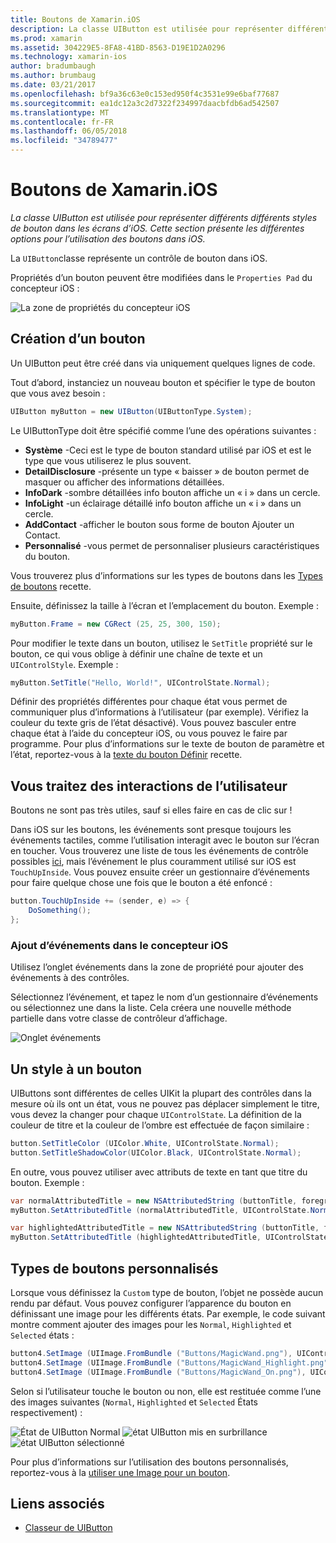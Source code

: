 ```yaml
---
title: Boutons de Xamarin.iOS
description: La classe UIButton est utilisée pour représenter différents différents styles de bouton dans les écrans d’iOS. Cette section présente les différentes options pour l’utilisation des boutons dans iOS.
ms.prod: xamarin
ms.assetid: 304229E5-8FA8-41BD-8563-D19E1D2A0296
ms.technology: xamarin-ios
author: bradumbaugh
ms.author: brumbaug
ms.date: 03/21/2017
ms.openlocfilehash: bf9a36c63e0c153ed950f4c3531e99e6baf77687
ms.sourcegitcommit: ea1dc12a3c2d7322f234997daacbfdb6ad542507
ms.translationtype: MT
ms.contentlocale: fr-FR
ms.lasthandoff: 06/05/2018
ms.locfileid: "34789477"
---
```

# <a name="buttons-in-xamarinios"></a>Boutons de Xamarin.iOS

_La classe UIButton est utilisée pour représenter différents différents styles de bouton dans les écrans d’iOS. Cette section présente les différentes options pour l’utilisation des boutons dans iOS._

La `UIButton`classe représente un contrôle de bouton dans iOS. 

Propriétés d’un bouton peuvent être modifiées dans le `Properties Pad` du concepteur iOS :


![](buttons-images/properties.png "La zone de propriétés du concepteur iOS")

## <a name="creating-a-button"></a>Création d’un bouton

Un UIButton peut être créé dans via uniquement quelques lignes de code.

Tout d’abord, instanciez un nouveau bouton et spécifier le type de bouton que vous avez besoin :

```csharp
UIButton myButton = new UIButton(UIButtonType.System);
```

Le UIButtonType doit être spécifié comme l’une des opérations suivantes :

- **Système** -Ceci est le type de bouton standard utilisé par iOS et est le type que vous utiliserez le plus souvent.
- **DetailDisclosure** -présente un type « baisser » de bouton permet de masquer ou afficher des informations détaillées.
- **InfoDark** -sombre détaillées info bouton affiche un « i » dans un cercle.
- **InfoLight** -un éclairage détaillé info bouton affiche un « i » dans un cercle.
- **AddContact** -afficher le bouton sous forme de bouton Ajouter un Contact.
- **Personnalisé** -vous permet de personnaliser plusieurs caractéristiques du bouton.

Vous trouverez plus d’informations sur les types de boutons dans les [Types de boutons](https://developer.xamarin.com/recipes/ios/standard_controls/buttons/create_different_types_of_buttons/) recette.

Ensuite, définissez la taille à l’écran et l’emplacement du bouton. Exemple :

```csharp
myButton.Frame = new CGRect (25, 25, 300, 150);
```

Pour modifier le texte dans un bouton, utilisez le `SetTitle` propriété sur le bouton, ce qui vous oblige à définir une chaîne de texte et un `UIControlStyle`. Exemple :

```csharp
myButton.SetTitle("Hello, World!", UIControlState.Normal);
```

Définir des propriétés différentes pour chaque état vous permet de communiquer plus d’informations à l’utilisateur (par exemple). Vérifiez la couleur du texte gris de l’état désactivé). Vous pouvez basculer entre chaque état à l’aide du concepteur iOS, ou vous pouvez le faire par programme. Pour plus d’informations sur le texte de bouton de paramètre et l’état, reportez-vous à la [texte du bouton Définir](https://developer.xamarin.com/recipes/ios/standard_controls/buttons/set_button_text/) recette.

## <a name="dealing-with-user-interactions"></a>Vous traitez des interactions de l’utilisateur


Boutons ne sont pas très utiles, sauf si elles faire en cas de clic sur ! 

Dans iOS sur les boutons, les événements sont presque toujours les événements tactiles, comme l’utilisation interagit avec le bouton sur l’écran en toucher. Vous trouverez une liste de tous les événements de contrôle possibles [ici](https://developer.apple.com/documentation/uikit/uicontrolevents), mais l’événement le plus couramment utilisé sur iOS est `TouchUpInside`. Vous pouvez ensuite créer un gestionnaire d’événements pour faire quelque chose une fois que le bouton a été enfoncé :


```csharp
button.TouchUpInside += (sender, e) => {
    DoSomething();
};
```

### <a name="adding-events-in-the-ios-designer"></a>Ajout d’événements dans le concepteur iOS
 
Utilisez l’onglet événements dans la zone de propriété pour ajouter des événements à des contrôles.

Sélectionnez l’événement, et tapez le nom d’un gestionnaire d’événements ou sélectionnez une dans la liste. Cela créera une nouvelle méthode partielle dans votre classe de contrôleur d’affichage.

![Onglet événements](buttons-images/image1.png)

## <a name="styling-a-button"></a>Un style à un bouton

UIButtons sont différentes de celles UIKit la plupart des contrôles dans la mesure où ils ont un état, vous ne pouvez pas déplacer simplement le titre, vous devez la changer pour chaque `UIControlState`. La définition de la couleur de titre et la couleur de l’ombre est effectuée de façon similaire :

```csharp
button.SetTitleColor (UIColor.White, UIControlState.Normal);
button.SetTitleShadowColor(UIColor.Black, UIControlState.Normal);
```

En outre, vous pouvez utiliser avec attributs de texte en tant que titre du bouton. Exemple :

```csharp
var normalAttributedTitle = new NSAttributedString (buttonTitle, foregroundColor: UIColor.Blue, strikethroughStyle: NSUnderlineStyle.Single);
myButton.SetAttributedTitle (normalAttributedTitle, UIControlState.Normal);

var highlightedAttributedTitle = new NSAttributedString (buttonTitle, foregroundColor: UIColor.Green, strikethroughStyle: NSUnderlineStyle.Thick);
myButton.SetAttributedTitle (highlightedAttributedTitle, UIControlState.Highlighted);
```

## <a name="custom-button-types"></a>Types de boutons personnalisés


Lorsque vous définissez la `Custom` type de bouton, l’objet ne possède aucun rendu par défaut. Vous pouvez configurer l’apparence du bouton en définissant une image pour les différents états. Par exemple, le code suivant montre comment ajouter des images pour les `Normal`, `Highlighted` et `Selected` états :


```csharp
button4.SetImage (UIImage.FromBundle ("Buttons/MagicWand.png"), UIControlState.Normal);
button4.SetImage (UIImage.FromBundle ("Buttons/MagicWand_Highlight.png"), UIControlState.Highlighted);
button4.SetImage (UIImage.FromBundle ("Buttons/MagicWand_On.png"), UIControlState.Selected);
```


Selon si l’utilisateur touche le bouton ou non, elle est restituée comme l’une des images suivantes (`Normal`, `Highlighted` et `Selected` États respectivement) :


![](buttons-images/image22.png "État de UIButton Normal")
![](buttons-images/image23.png "état UIButton mis en surbrillance")
![](buttons-images/image24.png "état UIButton sélectionné")

Pour plus d’informations sur l’utilisation des boutons personnalisés, reportez-vous à la [utiliser une Image pour un bouton](https://developer.xamarin.com/recipes/ios/standard_controls/buttons/use_an_image_for_a_button/).


## <a name="related-links"></a>Liens associés

- [Classeur de UIButton](https://developer.xamarin.com/workbooks/ios/user-interface/UIbutton/uibutton.workbook)
